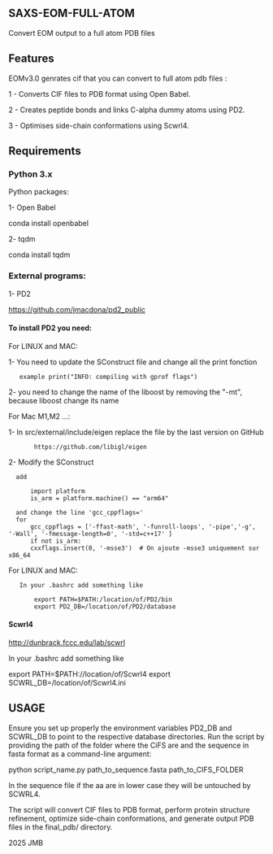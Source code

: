 ## SAXS-EOM-FULL-ATOM

Convert EOM output to a full atom PDB files 

## Features
EOMv3.0 genrates cif that you can convert to full atom pdb files :

1 - Converts CIF files to PDB format using Open Babel.

2 - Creates peptide bonds and links C-alpha dummy atoms using PD2.

3 - Optimises side-chain conformations using Scwrl4.

## Requirements
  ### Python 3.x
  
  Python packages:
  
1- Open Babel

  conda install openbabel

2- tqdm

  conda install tqdm

  ### External programs:  
    
 1- PD2

https://github.com/jmacdona/pd2_public

  #### To install PD2 you need:
   
   For LINUX and MAC:
   
 1- You need to update the SConstruct file and change all the print fonction
       
       example print("INFO: compiling with gprof flags")
  
 2- you need to change the name of the liboost by removing the "-mt", because liboost change its name
       
 For Mac M1,M2 ...:
  
 1- In src/external/include/eigen replace the file by the last version on GitHub

           https://github.com/libigl/eigen
           
 2- Modify the SConstruct
 
      add 

          import platform
          is_arm = platform.machine() == "arm64"
      
      and change the line 'gcc_cppflags='
      for 
          gcc_cppflags = ['-ffast-math', '-funroll-loops', '-pipe','-g', '-Wall', '-fmessage-length=0', '-std=c++17' ]
          if not is_arm:
          cxxflags.insert(0, '-msse3')  # On ajoute -msse3 uniquement sur x86_64
      
  For LINUX and MAC:

       In your .bashrc add something like

           export PATH=$PATH:/location/of/PD2/bin
           export PD2_DB=/location/of/PD2/database
           
 #### Scwrl4

 http://dunbrack.fccc.edu/lab/scwrl

 In your .bashrc add something like 
 
 export PATH=$PATH://location/of/Scwrl4
 export SCWRL_DB=/location/of/Scwrl4.ini

## USAGE 
 Ensure you set up properly the environment variables PD2_DB and SCWRL_DB to point to the respective database directories.
 Run the script by providing the path of the folder where the CiFS are and the sequence in fasta format as a command-line argument:

 python script_name.py path_to_sequence.fasta path_to_CIFS_FOLDER

 In the sequence file if the aa are in lower case they will be untouched by SCWRL4.

 The script will convert CIF files to PDB format, perform protein structure refinement, optimize side-chain conformations, and generate output PDB files 
 in the final_pdb/ directory.

2025 JMB

